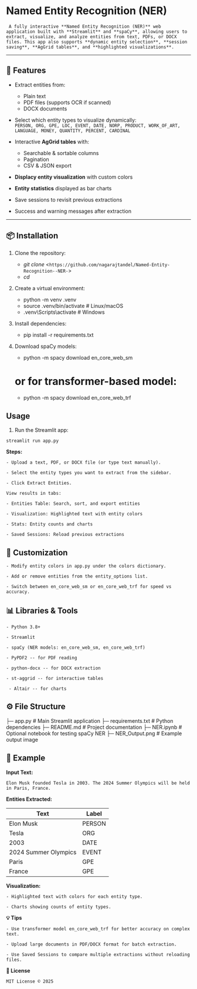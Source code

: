 # Named Entity Recognition (NER) 

` A fully interactive **Named Entity Recognition (NER)** web application built with **Streamlit** and **spaCy**, allowing users to extract, visualize, and analyze entities from text, PDFs, or DOCX files. This app also supports **dynamic entity selection**, **session saving**, **AgGrid tables**, and **highlighted visualizations**.`

---

## 🚀 Features

- Extract entities from:
  - Plain text  
  - PDF files (supports OCR if scanned)  
  - DOCX documents  

- Select which entity types to visualize dynamically:  
  `PERSON, ORG, GPE, LOC, EVENT, DATE, NORP, PRODUCT, WORK_OF_ART, LANGUAGE, MONEY, QUANTITY, PERCENT, CARDINAL`  

- Interactive **AgGrid tables** with:
  - Searchable & sortable columns  
  - Pagination  
  - CSV & JSON export  

- **Displacy entity visualization** with custom colors  
- **Entity statistics** displayed as bar charts  
- Save sessions to revisit previous extractions  
- Success and warning messages after extraction  

---

## 📦 Installation

1. Clone the repository:

    - *git clone* <`https://github.com/nagarajtandel/Named-Entity-Recognition--NER-`>
    - *cd* <your-repo-folder>


2. Create a virtual environment:

    - python -m venv .venv
    - source .venv/bin/activate    # Linux/macOS
    - .venv\Scripts\activate       # Windows


3. Install dependencies:

    - pip install -r requirements.txt


4. Download spaCy models:

    - python -m spacy download en_core_web_sm
    # or for transformer-based model:
    - python -m spacy download en_core_web_trf

## Usage

1. Run the Streamlit app:

`streamlit run app.py`

**Steps:**

    - Upload a text, PDF, or DOCX file (or type text manually).

    - Select the entity types you want to extract from the sidebar.

    - Click Extract Entities.

`View results in tabs:`

    - Entities Table: Search, sort, and export entities

    - Visualization: Highlighted text with entity colors

    - Stats: Entity counts and charts

    - Saved Sessions: Reload previous extractions

## 🎨 Customization

    - Modify entity colors in app.py under the colors dictionary.

    - Add or remove entities from the entity_options list.

    - Switch between en_core_web_sm or en_core_web_trf for speed vs     accuracy.

## 📊 Libraries & Tools

    - Python 3.8+

    - Streamlit

    - spaCy (NER models: en_core_web_sm, en_core_web_trf)

    - PyPDF2 -- for PDF reading

    - python-docx -- for DOCX extraction

    - st-aggrid -- for interactive tables

     - Altair -- for charts

## ⚙️ File Structure

├─ app.py              # Main Streamlit application
├─ requirements.txt    # Python dependencies
├─ README.md           # Project documentation
├─ NER.ipynb           # Optional notebook for testing spaCy NER
├─ NER_Output.png      # Example output image

## 📝 Example

**Input Text:**

`Elon Musk founded Tesla in 2003. The 2024 Summer Olympics will be held in Paris, France. `  


**Entities Extracted:**

| Text                 | Label  |
|----------------------|--------|
| Elon Musk            | PERSON |
| Tesla                | ORG    |
| 2003                 | DATE   |
| 2024 Summer Olympics | EVENT  |
| Paris                | GPE    |
| France               | GPE    |

**Visualization:**

    - Highlighted text with colors for each entity type.

    - Charts showing counts of entity types.

**💡 Tips**

    - Use transformer model en_core_web_trf for better accuracy on complex text.

    - Upload large documents in PDF/DOCX format for batch extraction.

    - Use Saved Sessions to compare multiple extractions without reloading files.

**📜 License**

`MIT License © 2025`


